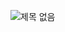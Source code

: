 ![제목 없음](https://user-images.githubusercontent.com/44966311/55450153-2cedff00-5609-11e9-8686-6e4450221355.jpg)

